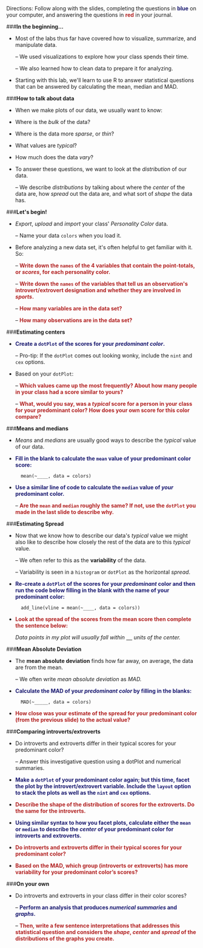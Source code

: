 ##
Directions: Follow along with the slides, completing the questions in <span style="color:midnightblue;">**blue**</span> on your computer, and answering the questions in <span style="color:firebrick;">**red**</span> in your journal.

###**In the beginning...**
* Most of the labs thus far have covered how to visualize, summarize, and manipulate data.

    – We used visualizations to explore how your class spends their time.

    – We also learned how to clean data to prepare it for analyzing.

* Starting with this lab, we'll learn to use R to answer statistical questions that can be
answered by calculating the mean, median and MAD.

###**How to talk about data**
* When we make plots of our data, we usually want to know:

* Where is the *bulk* of the data?

* Where is the data more *sparse*, or *thin*?

* What values are *typical*?

* How much does the data *vary*?

* To answer these questions, we want to look at the *distribution* of our data.

    – We describe *distributions* by talking about where the *center* of the data are, how
    *spread* out the data are, and what sort of *shape* the data has.

###**Let's begin!**
* *Export*, *upload* and *import* your class' *Personality Color* data.

    – Name your data ```colors``` when you load it.

* Before analyzing a new data set, it's often helpful to get familiar with it. So:

    – <span style="color:firebrick;">**Write down the ```names``` of the 4 variables that contain the point-totals, or
    *scores*, for each personality color.**</span>

    – <span style="color:firebrick;">**Write down the ```names``` of the variables that tell us an observation's introvert/extrovert designation and whether they are involved in *sports*.**</span>

    – <span style="color:firebrick;">**How many variables are in the data set?**</span>

    – <span style="color:firebrick;">**How many observations are in the data set?**</span>

###**Estimating centers**
* <span style="color:midnightblue;">**Create a ```dotPlot``` of the scores for your *predominant color*.**</span>

    – Pro-tip: If the ```dotPlot``` comes out looking wonky, include the ```nint``` and ```cex``` options. 

* Based on your ```dotPlot```:

    – <span style="color:firebrick;">**Which values came up the most frequently? About how many people in your
    class had a score similar to yours?**</span>

    – <span style="color:firebrick;">**What, would you say, was a *typical* score for a person in your class for your
    predominant color? How does your own score for this color compare?**</span>

###**Means and medians**

* *Means* and *medians* are usually good ways to describe the *typical* value of our data.

* <span style="color:midnightblue;">**Fill in the blank to calculate the ```mean``` value of your predominant color score:**</span>

        mean(~____, data = colors)

* <span style="color:midnightblue;">**Use a similar line of code to calculate the ```median``` value of *your* predominant color.**</span>

    – <span style="color:firebrick;">**Are the ```mean``` and ```median``` roughly the same? If not, use the ```dotPlot``` you made
    in the last slide to describe why.**</span>

###**Estimating Spread**

* Now that we know how to describe our data's *typical* value we might also like to describe
how closely the rest of the data are to this *typical* value.

    – We often refer to this as the **variability** of the data.

    – Variability is seen in a ```histogram``` or ```dotPlot``` as the horizontal *spread*.

* <span style="color:midnightblue;">**Re-create a ```dotPlot``` of the scores for your *predominant* color and then run the code below filling in the blank with the name of your predominant color:**</span>    

        add_line(vline = mean(~____, data = colors))

* <span style="color:firebrick;">**Look at the spread of the scores from the mean score then complete the sentence below:**</span>

    *Data points in my plot will usually fall within <u>&nbsp;&nbsp;&nbsp;&nbsp;</u> units of the center.*

###**Mean Absolute Deviation**
* The **mean absolute deviation** finds how far away, on average, the data are from the mean.

    – We often write *mean absolute deviation* as *MAD.*

* <span style="color:midnightblue;">**Calculate the MAD of your *predominant color* by filling in the blanks:**</span>

        MAD(~_____, data = colors)

* <span style="color:firebrick;">**How close was your estimate of the spread for your predominant color (from the previous slide) to the actual value?**</span>

###**Comparing introverts/extroverts**
* Do introverts and extroverts differ in their typical scores for your predominant color?

    – Answer this investigative question using a dotPlot and numerical summaries.

* <span style="color:midnightblue;">**Make a ```dotPlot``` of your predominant color again; but this time, facet the plot by the introvert/extrovert variable. Include the ```layout``` option to stack the plots as well as the ```nint``` and ```cex``` options.**</span>

* <span style="color:firebrick;">**Describe the shape of the distribution of scores for the extroverts. Do the same for the introverts.**</span>

* <span style="color:midnightblue;">**Using similar syntax to how you facet plots, calculate either the ```mean``` or ```median``` to describe the *center* of your predominant color for introverts and extroverts.**</span>

* <span style="color:firebrick;">**Do introverts and extroverts differ in their typical scores for your predominant color?**</span>

* <span style="color:firebrick;">**Based on the MAD, which group (introverts or extroverts) has more variability for your predominant color’s scores?**</span>

###**On your own**

* Do introverts and extroverts in your class differ in their color scores?

    – <span style="color:midnightblue;">**Perform an analysis that produces *numerical summaries* and *graphs*.**</span>

    – <span style="color:firebrick;">**Then, write a few sentence interpretations that addresses this statistical
    question and considers the *shape*, *center* and *spread* of the distributions of
    the graphs you create.**</span>